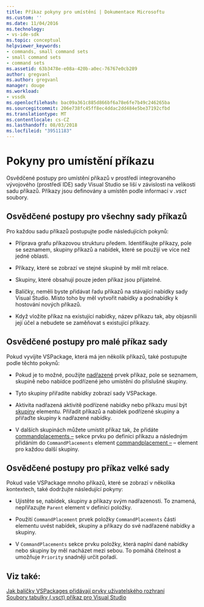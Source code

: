 ```yaml
---
title: Příkaz pokyny pro umístění | Dokumentace Microsoftu
ms.custom: ''
ms.date: 11/04/2016
ms.technology:
- vs-ide-sdk
ms.topic: conceptual
helpviewer_keywords:
- commands, small command sets
- small command sets
- command sets
ms.assetid: 63b3478e-e08a-420b-a0ec-76767e0cb289
author: gregvanl
ms.author: gregvanl
manager: douge
ms.workload:
- vssdk
ms.openlocfilehash: bac09a361c885d866bf6a78e6fe7b49c246265ba
ms.sourcegitcommit: 206e738fc45ff8ec4ddac2dd484e5be37192cfbd
ms.translationtype: MT
ms.contentlocale: cs-CZ
ms.lasthandoff: 08/03/2018
ms.locfileid: "39511183"
---
```

# <a name="command-placement-guidelines"></a>Pokyny pro umístění příkazu
Osvědčené postupy pro umístění příkazů v prostředí integrovaného vývojového (prostředí IDE) sady Visual Studio se liší v závislosti na velikosti sadu příkazů. Příkazy jsou definovány a umístěn podle informací v *.vsct* soubory.  
  
## <a name="best-practices-for-all-command-sets"></a>Osvědčené postupy pro všechny sady příkazů  
 Pro každou sadu příkazů postupujte podle následujících pokynů:  
  
-   Příprava grafu příkazovou strukturu předem. Identifikujte příkazy, pole se seznamem, skupiny příkazů a nabídek, které se použijí ve více než jedné oblasti.  
  
-   Příkazy, které se zobrazí ve stejné skupině by měl mít relace.  
  
-   Skupiny, které obsahují pouze jeden příkaz jsou přijatelné.  
  
-   Balíčky, neměli byste přidávat řadu příkazů na stávající nabídky sady Visual Studio. Místo toho by měl vytvořit nabídky a podnabídky k hostování nových příkazů.  
  
-   Když vložíte příkaz na existující nabídky, název příkazu tak, aby objasnili její účel a nebudete se zaměňovat s existující příkazy.  
  
## <a name="best-practices-for-small-command-sets"></a>Osvědčené postupy pro malé příkaz sady  
 Pokud vyvíjíte VSPackage, která má jen několik příkazů, také postupujte podle těchto pokynů:  
  
-   Pokud je to možné, použijte [nadřazené](../../extensibility/parent-element.md) prvek příkaz, pole se seznamem, skupině nebo nabídce podřízené jeho umístění do příslušné skupiny.  
  
-   Tyto skupiny přiřadíte nabídky zobrazí sady VSPackage.  
  
-   Aktivita nadřazená aktivitě podřízené nabídky nebo příkazu musí být [skupiny](../../extensibility/group-element.md) elementu. Přiřadit příkazů a nabídek podřízené skupiny a přiřaďte skupiny k nadřazené nabídky.  
  
-   V dalších skupinách můžete umístit příkaz tak, že přidáte [commandplacements –](../../extensibility/commandplacements-element.md) sekce prvku po definici příkazu a následným přidáním do `CommandPlacements` element [commandplacement –](../../extensibility/commandplacement-element.md) – element pro každou další skupiny.  
  
## <a name="best-practices-for-large-command-sets"></a>Osvědčené postupy pro příkaz velké sady  
 Pokud vaše VSPackage mnoho příkazů, které se zobrazí v několika kontextech, také dodržujte následující pokyny:  
  
-   Ujistěte se, nabídek, skupiny a příkazy svým nadřazenosti. To znamená, nepřiřazujte `Parent` element v definici položky.  
  
-   Použití `CommandPlacement` prvek položky `CommandPlacements` části elementu uvést nabídek, skupiny a příkazy do své nadřazené nabídky a skupiny.  
  
-   V `CommandPlacements` sekce prvku položky, která naplní dané nabídky nebo skupiny by měl nacházet mezi sebou. To pomáhá čitelnost a umožňuje `Priority` snadněji určit pořadí.  
  
## <a name="see-also"></a>Viz také:  
 [Jak balíčky VSPackages přidávají prvky uživatelského rozhraní](../../extensibility/internals/how-vspackages-add-user-interface-elements.md)   
 [Soubory tabulky (.vsct) příkaz pro Visual Studio](../../extensibility/internals/visual-studio-command-table-dot-vsct-files.md)